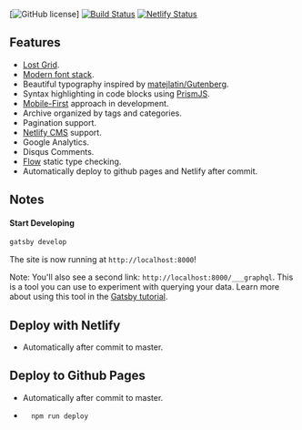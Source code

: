 [![GitHub license](https://img.shields.io/badge/license-MIT-blue.svg)] [![Build Status](https://travis-ci.org/anggao/myblog.svg?branch=master)](https://travis-ci.org/anggao/myblog) [![Netlify Status](https://api.netlify.com/api/v1/badges/dfa9778f-ed2d-4e83-a09e-42424f07e275/deploy-status)](https://app.netlify.com/sites/anggao/deploys)

## Features
+ [Lost Grid](http://lostgrid.org).
+ [Modern font stack](https://bitsofco.de/the-new-system-font-stack).
+ Beautiful typography inspired by [matejlatin/Gutenberg](https://github.com/matejlatin/Gutenberg).
+ Syntax highlighting in code blocks using [PrismJS](http://prismjs.com).
+ [Mobile-First](https://medium.com/@mrmrs_/mobile-first-css-48bc4cc3f60f) approach in development.
+ Archive organized by tags and categories.
+ Pagination support.
+ [Netlify CMS](https://www.netlifycms.org) support.
+ Google Analytics.
+ Disqus Comments.
+ [Flow](https://flow.org/) static type checking.
+ Automatically deploy to github pages and Netlify after commit.

## Notes

#### Start Developing

```sh
gatsby develop
```

The site is now running at `http://localhost:8000`!

Note: You'll also see a second link: `http://localhost:8000/___graphql`. This is a tool you can use to experiment with querying your data. Learn more about using this tool in the [Gatsby tutorial](https://www.gatsbyjs.org/tutorial/part-five/#introducing-graphiql).

## Deploy with Netlify

+ Automatically after commit to master.

## Deploy to Github Pages

+ Automatically after commit to master.
+ ```sh
    npm run deploy
   ```